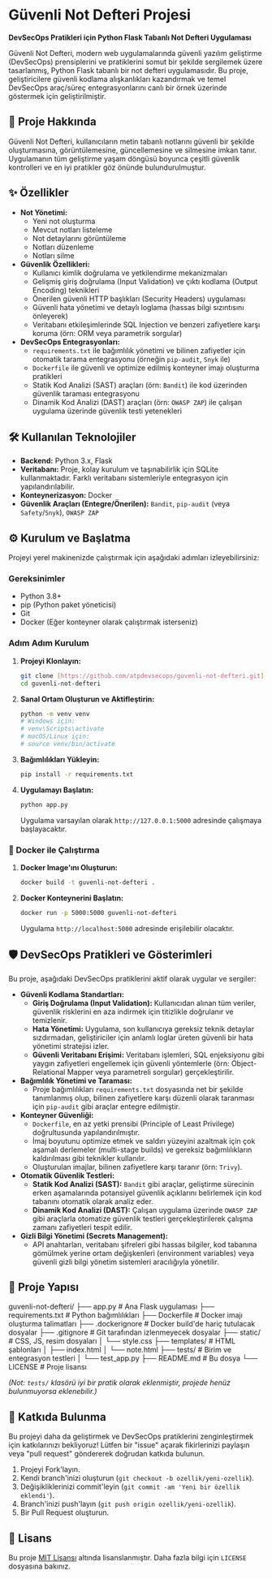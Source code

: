 # Güvenli Not Defteri Projesi

**DevSecOps Pratikleri için Python Flask Tabanlı Not Defteri Uygulaması**

Güvenli Not Defteri, modern web uygulamalarında güvenli yazılım geliştirme (DevSecOps) prensiplerini ve pratiklerini somut bir şekilde sergilemek üzere tasarlanmış, Python Flask tabanlı bir not defteri uygulamasıdır. Bu proje, geliştiricilere güvenli kodlama alışkanlıkları kazandırmak ve temel DevSecOps araç/süreç entegrasyonlarını canlı bir örnek üzerinde göstermek için geliştirilmiştir.

## 🚀 Proje Hakkında

Güvenli Not Defteri, kullanıcıların metin tabanlı notlarını güvenli bir şekilde oluşturmasına, görüntülemesine, güncellemesine ve silmesine imkan tanır. Uygulamanın tüm geliştirme yaşam döngüsü boyunca çeşitli güvenlik kontrolleri ve en iyi pratikler göz önünde bulundurulmuştur.

## ✨ Özellikler

* **Not Yönetimi:**
    * Yeni not oluşturma
    * Mevcut notları listeleme
    * Not detaylarını görüntüleme
    * Notları düzenleme
    * Notları silme
* **Güvenlik Özellikleri:**
    * Kullanıcı kimlik doğrulama ve yetkilendirme mekanizmaları
    * Gelişmiş giriş doğrulama (Input Validation) ve çıktı kodlama (Output Encoding) teknikleri
    * Önerilen güvenli HTTP başlıkları (Security Headers) uygulaması
    * Güvenli hata yönetimi ve detaylı loglama (hassas bilgi sızıntısını önleyerek)
    * Veritabanı etkileşimlerinde SQL Injection ve benzeri zafiyetlere karşı koruma (örn: ORM veya parametrik sorgular)
* **DevSecOps Entegrasyonları:**
    * `requirements.txt` ile bağımlılık yönetimi ve bilinen zafiyetler için otomatik tarama entegrasyonu (örneğin `pip-audit`, `Snyk` ile)
    * `Dockerfile` ile güvenli ve optimize edilmiş konteyner imajı oluşturma pratikleri
    * Statik Kod Analizi (SAST) araçları (örn: `Bandit`) ile kod üzerinden güvenlik taraması entegrasyonu
    * Dinamik Kod Analizi (DAST) araçları (örn: `OWASP ZAP`) ile çalışan uygulama üzerinde güvenlik testi yetenekleri

## 🛠️ Kullanılan Teknolojiler

* **Backend:** Python 3.x, Flask
* **Veritabanı:** Proje, kolay kurulum ve taşınabilirlik için SQLite kullanmaktadır. Farklı veritabanı sistemleriyle entegrasyon için yapılandırılabilir.
* **Konteynerizasyon:** Docker
* **Güvenlik Araçları (Entegre/Önerilen):** `Bandit`, `pip-audit` (veya `Safety`/`Snyk`), `OWASP ZAP`

## ⚙️ Kurulum ve Başlatma

Projeyi yerel makinenizde çalıştırmak için aşağıdaki adımları izleyebilirsiniz:

### Gereksinimler

* Python 3.8+
* pip (Python paket yöneticisi)
* Git
* Docker (Eğer konteyner olarak çalıştırmak isterseniz)

### Adım Adım Kurulum

1.  **Projeyi Klonlayın:**
    ```bash
    git clone [https://github.com/atpdevsecops/guvenli-not-defteri.git](https://github.com/atpdevsecops/guvenli-not-defteri.git)
    cd guvenli-not-defteri
    ```

2.  **Sanal Ortam Oluşturun ve Aktifleştirin:**
    ```bash
    python -m venv venv
    # Windows için:
    # venv\Scripts\activate
    # macOS/Linux için:
    # source venv/bin/activate
    ```

3.  **Bağımlılıkları Yükleyin:**
    ```bash
    pip install -r requirements.txt
    ```

4.  **Uygulamayı Başlatın:**
    ```bash
    python app.py
    ```
    Uygulama varsayılan olarak `http://127.0.0.1:5000` adresinde çalışmaya başlayacaktır.

### 🐳 Docker ile Çalıştırma

1.  **Docker Image'ını Oluşturun:**
    ```bash
    docker build -t guvenli-not-defteri .
    ```

2.  **Docker Konteynerini Başlatın:**
    ```bash
    docker run -p 5000:5000 guvenli-not-defteri
    ```
    Uygulama `http://localhost:5000` adresinde erişilebilir olacaktır.

## 🛡️ DevSecOps Pratikleri ve Gösterimleri

Bu proje, aşağıdaki DevSecOps pratiklerini aktif olarak uygular ve sergiler:

* **Güvenli Kodlama Standartları:**
    * **Giriş Doğrulama (Input Validation):** Kullanıcıdan alınan tüm veriler, güvenlik risklerini en aza indirmek için titizlikle doğrulanır ve temizlenir.
    * **Hata Yönetimi:** Uygulama, son kullanıcıya gereksiz teknik detaylar sızdırmadan, geliştiriciler için anlamlı loglar üreten güvenli bir hata yönetimi stratejisi izler.
    * **Güvenli Veritabanı Erişimi:** Veritabanı işlemleri, SQL enjeksiyonu gibi yaygın zafiyetleri engellemek için güvenli yöntemlerle (örn: Object-Relational Mapper veya parametreli sorgular) gerçekleştirilir.
* **Bağımlılık Yönetimi ve Taraması:**
    * Proje bağımlılıkları `requirements.txt` dosyasında net bir şekilde tanımlanmış olup, bilinen zafiyetlere karşı düzenli olarak taranması için `pip-audit` gibi araçlar entegre edilmiştir.
* **Konteyner Güvenliği:**
    * `Dockerfile`, en az yetki prensibi (Principle of Least Privilege) doğrultusunda yapılandırılmıştır.
    * İmaj boyutunu optimize etmek ve saldırı yüzeyini azaltmak için çok aşamalı derlemeler (multi-stage builds) ve gereksiz bağımlılıkların kaldırılması gibi teknikler kullanılır.
    * Oluşturulan imajlar, bilinen zafiyetlere karşı taranır (örn: `Trivy`).
* **Otomatik Güvenlik Testleri:**
    * **Statik Kod Analizi (SAST):** `Bandit` gibi araçlar, geliştirme sürecinin erken aşamalarında potansiyel güvenlik açıklarını belirlemek için kod tabanını otomatik olarak analiz eder.
    * **Dinamik Kod Analizi (DAST):** Çalışan uygulama üzerinde `OWASP ZAP` gibi araçlarla otomatize güvenlik testleri gerçekleştirilerek çalışma zamanı zafiyetleri tespit edilir.
* **Gizli Bilgi Yönetimi (Secrets Management):**
    * API anahtarları, veritabanı şifreleri gibi hassas bilgiler, kod tabanına gömülmek yerine ortam değişkenleri (environment variables) veya güvenli gizli bilgi yönetim sistemleri aracılığıyla yönetilir.

## 📂 Proje Yapısı

guvenli-not-defteri/
├── app.py                # Ana Flask uygulaması
├── requirements.txt      # Python bağımlılıkları
├── Dockerfile            # Docker imajı oluşturma talimatları
├── .dockerignore         # Docker build'de hariç tutulacak dosyalar
├── .gitignore            # Git tarafından izlenmeyecek dosyalar
├── static/               # CSS, JS, resim dosyaları
│   └── style.css
├── templates/            # HTML şablonları
│   ├── index.html
│   └── note.html
├── tests/                # Birim ve entegrasyon testleri
│   └── test_app.py
├── README.md             # Bu dosya
└── LICENSE               # Proje lisansı

*(Not: `tests/` klasörü iyi bir pratik olarak eklenmiştir, projede henüz bulunmuyorsa eklenebilir.)*

## 🤝 Katkıda Bulunma

Bu projeyi daha da geliştirmek ve DevSecOps pratiklerini zenginleştirmek için katkılarınızı bekliyoruz! Lütfen bir "issue" açarak fikirlerinizi paylaşın veya "pull request" göndererek doğrudan katkıda bulunun.

1.  Projeyi Fork'layın.
2.  Kendi branch'inizi oluşturun (`git checkout -b ozellik/yeni-ozellik`).
3.  Değişikliklerinizi commit'leyin (`git commit -am 'Yeni bir özellik eklendi'`).
4.  Branch'inizi push'layın (`git push origin ozellik/yeni-ozellik`).
5.  Bir Pull Request oluşturun.

## 📄 Lisans

Bu proje [MIT Lisansı](LICENSE) altında lisanslanmıştır. Daha fazla bilgi için `LICENSE` dosyasına bakınız.
